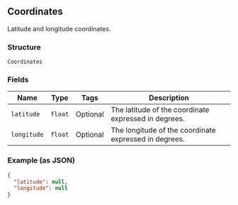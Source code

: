 ## Coordinates

Latitude and longitude coordinates.

### Structure

`Coordinates`

### Fields

| Name | Type | Tags | Description |
|  --- | --- | --- | --- |
| `latitude` | `float` | Optional | The latitude of the coordinate expressed in degrees. |
| `longitude` | `float` | Optional | The longitude of the coordinate expressed in degrees. |

### Example (as JSON)

```json
{
  "latitude": null,
  "longitude": null
}
```

